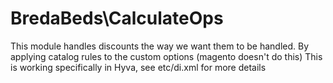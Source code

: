 # BredaBeds\CalculateOps

This module handles discounts the way we want them to be handled. By applying catalog rules to the custom options (magento doesn't do this)
This is working specifically in Hyva, see etc/di.xml for more details